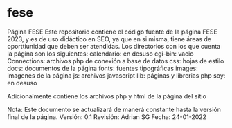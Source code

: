 # fese
Página FESE
Este repositorio contiene el código fuente de la página FESE 2023, y es de uso didáctico en SEO, ya que en si misma, tiene áreas de oporttiunidad que deben ser atendidas.
Los directorios con los que cuenta la página son los siguientes:
  calendario: en desuso
  cgi-bin:      vacio
  Connections: archivos php de conexión a base de datos
  css:          hojas de estilo
  docs:         documentos de  la página
  fonts:        fuentes tipográficas
  images:       imagenes de la página
  js:           archivos javascript
  lib:          páginas y librerias php 
  soy:          en desuso
  
  
  Adicionalmente contiene los archivos php y html de la página del sitio 
  
  Nota: Este documento se actualizará de manerá constante hasta la versión final de la página.
  Versión: 0.1
  Revisión: Adrian SG
  Fecha: 24-01-2022

